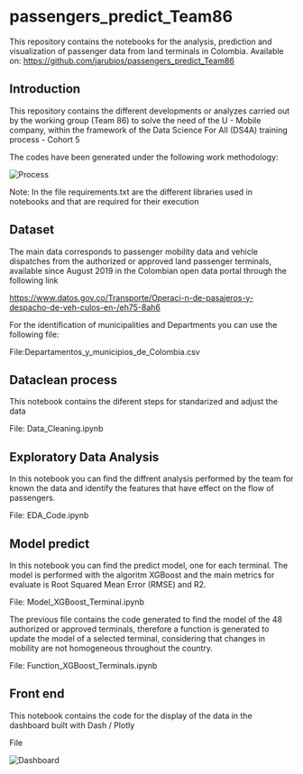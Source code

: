 # passengers_predict_Team86
This repository contains the notebooks for the analysis, prediction and visualization of passenger data from land terminals in Colombia. Available on: https://github.com/jarubios/passengers_predict_Team86


## Introduction
This repository contains the different developments or analyzes carried out by the working group (Team 86) to solve the need of the U - Mobile company, within the framework of the Data Science For All (DS4A) training process - Cohort 5

The codes have been generated under the following work methodology:

![Process](https://user-images.githubusercontent.com/12412106/131955451-7d2024ae-608f-4964-afa1-f9810a1ec1b3.jpg)

Note: In the file requirements.txt are the different libraries used in notebooks and that are required for their execution

## Dataset
The main data corresponds to passenger mobility data and vehicle dispatches from the authorized or approved land passenger terminals, available since August 2019 in the Colombian open data portal through the following link

https://www.datos.gov.co/Transporte/Operaci-n-de-pasajeros-y-despacho-de-veh-culos-en-/eh75-8ah6

For the identification of municipalities and Departments you can use the following file:

File:Departamentos_y_municipios_de_Colombia.csv


## Dataclean process
This notebook contains the diferent steps for standarized and adjust the data

File: Data_Cleaning.ipynb


## Exploratory Data Analysis
In this notebook you can find the diffrent analysis performed by the team for known the data and identify the features that have effect on the flow of passengers.

File: EDA_Code.ipynb


## Model predict

In this notebook you can find the predict model, one for each terminal. The model is performed with the algoritm XGBoost and the main metrics for evaluate is Root Squared Mean Error (RMSE) and R2. 

File: Model_XGBoost_Terminal.ipynb

The previous file contains the code generated to find the model of the 48 authorized or approved terminals, therefore a function is generated to update the model of a selected terminal, considering that changes in mobility are not homogeneous throughout the country.

File: Function_XGBoost_Terminals.ipynb


## Front end
This notebook contains the code for the display of the data in the dashboard built with Dash / Plotly

File

![Dashboard](https://user-images.githubusercontent.com/12412106/132024705-a54b8b8f-116a-4d5b-888e-d79d708e0627.jpeg)
